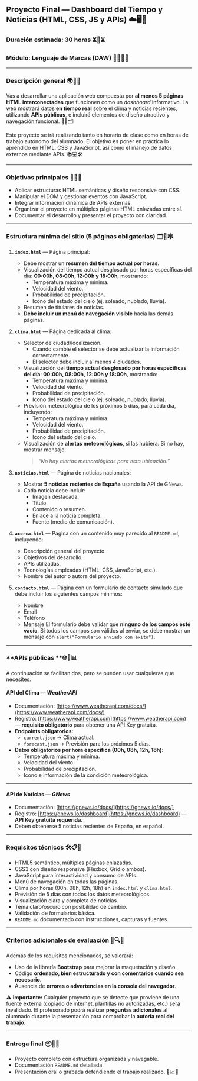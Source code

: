 ## **Proyecto Final — Dashboard del Tiempo y Noticias (HTML, CSS, JS y APIs)** ☁️🖥️📡

### Duración estimada: 30 horas ⏳📅⌛

### Módulo: Lenguaje de Marcas (DAW) 🧩👨‍🏫📘

---

### **Descripción general** 🌍🧭📄

Vas a desarrollar una aplicación web compuesta por **al menos 5 páginas HTML interconectadas** que funcionen como un *dashboard* informativo. La web mostrará datos **en tiempo real** sobre el clima y noticias recientes, utilizando **APIs públicas**, e incluirá elementos de diseño atractivo y navegación funcional. 🧱📡🗂️

Este proyecto se irá realizando tanto en horario de clase como en horas de trabajo autónomo del alumnado. El objetivo es poner en práctica lo aprendido en HTML, CSS y JavaScript, así como el manejo de datos externos mediante APIs. 📚💻🛠️

---

### **Objetivos principales** 🎯✅📌

- Aplicar estructuras HTML semánticas y diseño responsive con CSS.
- Manipular el DOM y gestionar eventos con JavaScript.
- Integrar información dinámica de APIs externas.
- Organizar el proyecto en múltiples páginas HTML enlazadas entre sí.
- Documentar el desarrollo y presentar el proyecto con claridad.

---

### **Estructura mínima del sitio (5 páginas obligatorias)** 🗂️📄🕸️

1. **`index.html`** — Página principal:

   - Debe mostrar un **resumen del tiempo actual por horas**.
   - Visualización del tiempo actual desglosado por horas específicas del día: **00:00h, 08:00h, 12:00h y 18:00h**, mostrando:
     - Temperatura máxima y mínima.
     - Velocidad del viento.
     - Probabilidad de precipitación.
     - Icono del estado del cielo (ej. soleado, nublado, lluvia).
   - Resumen de titulares de noticias.
   - **Debe incluir un menú de navegación visible** hacia las demás páginas.

2. **`clima.html`** — Página dedicada al clima:

   - Selector de ciudad/localización.
     - Cuando cambie el selector se debe actualizar la información correctamente.
     - El selector debe incluir al menos 4 ciudades.
   - Visualización del **tiempo actual desglosado por horas específicas del día**: **00:00h, 08:00h, 12:00h y 18:00h**, mostrando:
     - Temperatura máxima y mínima.
     - Velocidad del viento.
     - Probabilidad de precipitación.
     - Icono del estado del cielo (ej. soleado, nublado, lluvia).
   - Previsión meteorológica de los próximos 5 días, para cada día, incluyendo:
     - Temperatura máxima y mínima.
     - Velocidad del viento.
     - Probabilidad de precipitación.
     - Icono del estado del cielo.
   - Visualización de **alertas meteorológicas**, si las hubiera. Si no hay, mostrar mensaje:
     > *“No hay alertas meteorológicas para esta ubicación.”*

3. **`noticias.html`** — Página de noticias nacionales:

   - Mostrar **5 noticias recientes de España** usando la API de GNews.
   - Cada noticia debe incluir:
     - Imagen destacada.
     - Título.
     - Contenido o resumen.
     - Enlace a la noticia completa.
     - Fuente (medio de comunicación).

4. **`acerca.html`** — Página con un contenido muy parecido al `README.md`, incluyendo:
   - Descripción general del proyecto.
   - Objetivos del desarrollo.
   - APIs utilizadas.
   - Tecnologías empleadas (HTML, CSS, JavaScript, etc.).
   - Nombre del autor o autora del proyecto.

5. **`contacto.html`** — Página con un formulario de contacto simulado que debe incluir los siguientes campos mínimos:
   - Nombre
   - Email
   - Teléfono
   - Mensaje
   El formulario debe validar que **ninguno de los campos esté vacío**. Si todos los campos son válidos al enviar, se debe mostrar un mensaje con `alert("Formulario enviado con éxito")`.

---

### \*\*APIs públicas \*\*🌐🔌📊



A continuación se facilitan dos, pero se pueden usar cualquieras que necesites.

#### API del Clima — *WeatherAPI*

- Documentación: [https://www.weatherapi.com/docs/](https://www.weatherapi.com/docs/)
- Registro: [https://www.weatherapi.com](https://www.weatherapi.com) — **requisito obligatorio** para obtener una API Key gratuita.
- **Endpoints obligatorios:**
  - `current.json` → Clima actual.
  - `forecast.json` → Previsión para los próximos 5 días.
- **Datos obligatorios por hora específica (00h, 08h, 12h, 18h):**
  - Temperatura máxima y mínima.
  - Velocidad del viento.
  - Probabilidad de precipitación.
  - Icono e información de la condición meteorológica.

---

#### API de Noticias — *GNews*

- Documentación: [https://gnews.io/docs/](https://gnews.io/docs/)
- Registro: [https://gnews.io/dashboard](https://gnews.io/dashboard) — **API Key gratuita requerida**.
- Deben obtenerse 5 noticias recientes de España, en español.

---

### **Requisitos técnicos** 🛠️📋🧪

- HTML5 semántico, múltiples páginas enlazadas.
- CSS3 con diseño responsive (Flexbox, Grid o ambos).
- JavaScript para interactividad y consumo de APIs.
- Menú de navegación en todas las páginas.
- Clima por horas (00h, 08h, 12h, 18h) en `index.html` y `clima.html`.
- Previsión de 5 días con todos los datos meteorológicos.
- Visualización clara y completa de noticias.
- Tema claro/oscuro con posibilidad de cambio.
- Validación de formularios básica.
- `README.md` documentado con instrucciones, capturas y fuentes.

---

### **Criterios adicionales de evaluación** 🧩🔍✅

Además de los requisitos mencionados, se valorará:

- Uso de la librería **Bootstrap** para mejorar la maquetación y diseño.
- Código **ordenado, bien estructurado y con comentarios cuando sea necesario**.
- Ausencia de **errores o advertencias en la consola del navegador**.

⚠️ **Importante:** Cualquier proyecto que se detecte que proviene de una fuente externa (copiado de internet, plantillas no autorizadas, etc.) será invalidado. El profesorado podrá realizar **preguntas adicionales** al alumnado durante la presentación para comprobar la **autoría real del trabajo**.

---

### **Entrega final** 📦📝🎤

- Proyecto completo con estructura organizada y navegable.
- Documentación `README.md` detallada.
- Presentación oral o grabada defendiendo el trabajo realizado. 🎯📈✅



